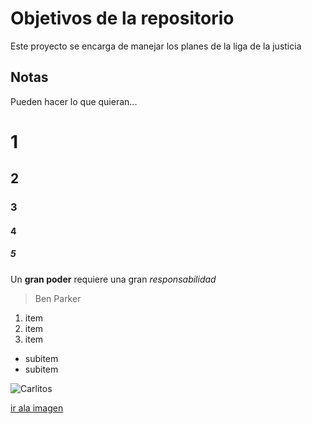 # Objetivos de la repositorio

Este proyecto se encarga de manejar los planes de la liga de la justicia


## Notas
Pueden hacer lo que quieran...

# 1
## 2
### 3
#### 4
##### 5

Un **gran poder** requiere una gran _responsabilidad_
> Ben Parker

1. item
2. item
3. item
  * subitem
  * subitem
  
![Carlitos](https://m.media-amazon.com/images/I/91lLnurkJHL._SS500_.jpg)

[ir ala imagen](https://m.media-amazon.com/images/I/91lLnurkJHL._SS500_.jpg)

